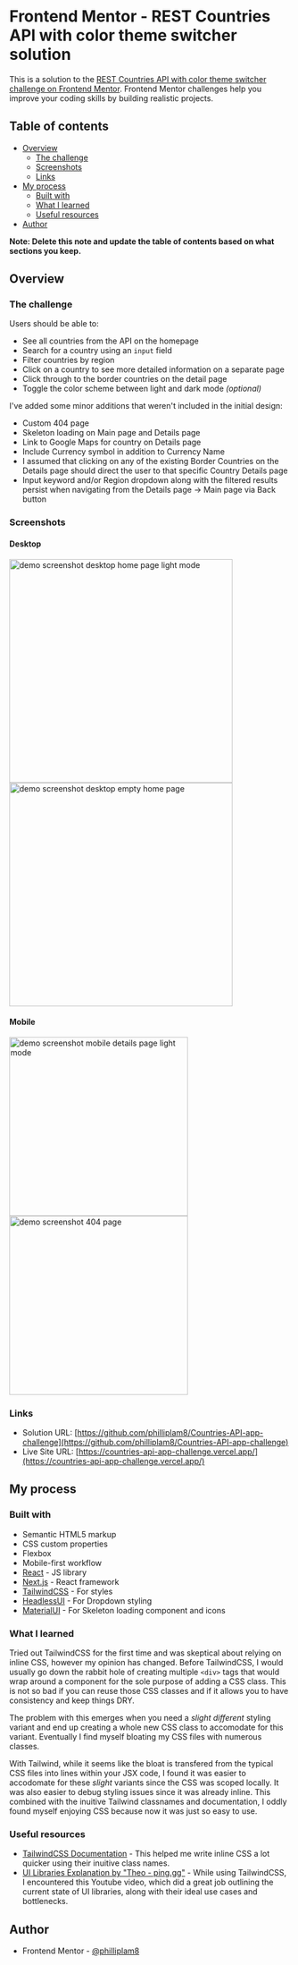 # Frontend Mentor - REST Countries API with color theme switcher solution

This is a solution to the [REST Countries API with color theme switcher challenge on Frontend Mentor](https://www.frontendmentor.io/challenges/rest-countries-api-with-color-theme-switcher-5cacc469fec04111f7b848ca). Frontend Mentor challenges help you improve your coding skills by building realistic projects.

## Table of contents

- [Overview](#overview)
  - [The challenge](#the-challenge)
  - [Screenshots](#screenshots)
  - [Links](#links)
- [My process](#my-process)
  - [Built with](#built-with)
  - [What I learned](#what-i-learned)
  - [Useful resources](#useful-resources)
- [Author](#author)

**Note: Delete this note and update the table of contents based on what sections you keep.**

## Overview

### The challenge

Users should be able to:

- See all countries from the API on the homepage
- Search for a country using an `input` field
- Filter countries by region
- Click on a country to see more detailed information on a separate page
- Click through to the border countries on the detail page
- Toggle the color scheme between light and dark mode _(optional)_

I've added some minor additions that weren't included in the initial design:
- Custom 404 page
- Skeleton loading on Main page and Details page
- Link to Google Maps for country on Details page 
- Include Currency symbol in addition to Currency Name
- I assumed that clicking on any of the existing Border Countries on the Details page should direct the user to that specific Country Details page
- Input keyword and/or Region dropdown along with the filtered results persist when navigating from the Details page -> Main page via Back button


### Screenshots

#### Desktop  
<img src='./design/implemented-design/desktop-home-light.png' alt="demo screenshot desktop home page light mode" width='400'><img src='./design/implemented-design/desktop-home-empty-dark.png' alt="demo screenshot desktop empty home page" width='400'>

#### Mobile 
<img src='./design/implemented-design/mobile-detail-light.png' alt="demo screenshot mobile details page light mode" width='320'>
<img src='./design/implemented-design/mobile-404-light.png' alt="demo screenshot 404 page" width='320'>

### Links

- Solution URL: [https://github.com/philliplam8/Countries-API-app-challenge](https://github.com/philliplam8/Countries-API-app-challenge)
- Live Site URL: [https://countries-api-app-challenge.vercel.app/](https://countries-api-app-challenge.vercel.app/)

## My process

### Built with

- Semantic HTML5 markup
- CSS custom properties
- Flexbox
- Mobile-first workflow
- [React](https://reactjs.org/) - JS library
- [Next.js](https://nextjs.org/) - React framework
- [TailwindCSS](https://tailwindcss.com/) - For styles
- [HeadlessUI](https://headlessui.com/react/menu) - For Dropdown styling
- [MaterialUI](https://mui.com/material-ui/) - For Skeleton loading component and icons

### What I learned  
  
Tried out TailwindCSS for the first time and was skeptical about relying on inline CSS, however my opinion has changed. Before TailwindCSS, I would usually go down the rabbit hole of creating multiple `<div>` tags that would wrap around a component for the sole purpose of adding a CSS class. This is not so bad if you can reuse those CSS classes and if it allows you to have consistency and keep things DRY.  

The problem with this emerges when you need a _slight different_ styling variant and end up creating a whole new CSS class to accomodate for this variant. Eventually I find myself bloating my CSS files with numerous classes.  

With Tailwind, while it seems like the bloat is transfered from the typical CSS files into lines within your JSX code, I found it was easier to accodomate for these _slight_ variants since the CSS was scoped locally. It was also easier to debug styling issues since it was already inline. This combined with the inuitive Tailwind classnames and documentation, I oddly found myself enjoying CSS because now it was just so easy to use.

### Useful resources

- [TailwindCSS Documentation](https://tailwindcss.com/docs/) - This helped me write inline CSS a lot quicker using their inuitive class names.
- [UI Libraries Explanation by "Theo - ping.gg"](https://www.youtube.com/watch?v=CQuTF-bkOgc) - While using TailwindCSS, I encountered this Youtube video, which did a great job outlining the current state of UI libraries, along with their ideal use cases and bottlenecks.

## Author

- Frontend Mentor - [@philliplam8](https://www.frontendmentor.io/profile/philliplam8)
